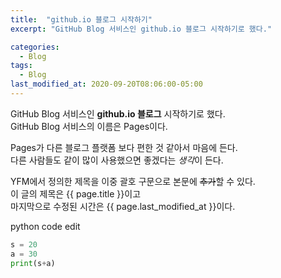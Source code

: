 ```yaml
---
title:  "github.io 블로그 시작하기"
excerpt: "GitHub Blog 서비스인 github.io 블로그 시작하기로 했다."

categories:
  - Blog
tags:
  - Blog
last_modified_at: 2020-09-20T08:06:00-05:00
---
```


GitHub Blog 서비스인 **github.io 블로그** 시작하기로 했다.  
GitHub Blog 서비스의 이름은 Pages이다.

Pages가 다른 블로그 플랫폼 보다 편한 것 같아서 마음에 든다.  
다른 사람들도 같이 많이 사용했으면 좋겠다는 *생각*이 든다.

YFM에서 정의한 제목을 이중 괄호 구문으로 본문에 ~~추가~~할 수 있다.  
이 글의 제목은 {{ page.title }}이고  
마지막으로 수정된 시간은 {{ page.last_modified_at }}이다.

python code edit
```python
s = 20
a = 30
print(s+a)
```